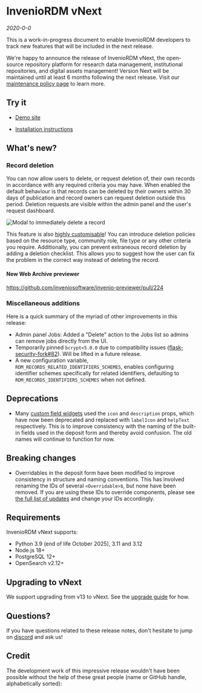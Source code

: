 # InvenioRDM vNext

_2020-0-0_

This is a work-in-progress document to enable InvenioRDM developers to track
new features that will be included in the next release.

We're happy to announce the release of InvenioRDM vNext, the open-source
repository platform for research data management, institutional repositories,
and digital assets management! Version Next will be maintained until at least 6 months following the next release. Visit our [maintenance policy page](../maintenance-policy.md) to learn more.

## Try it

- [Demo site](https://inveniordm.web.cern.ch)

- [Installation instructions](../../install/index.md)

## What's new?

### Record deletion

You can now allow users to delete, or request deletion of, their own records in accordance with any required criteria you may have. When enabled the default behaviour is that records can be deleted by their owners within 30 days of publication and record owners can request deletion outside this period. Deletion requests are visible within the admin panel and the user's request dashboard.

![Modal to immediately delete a record](imgs/deletion-modal.png)

This feature is also [highly customisable](../../operate/customize/record_deletion.md)! You can introduce deletion policies based on the resource type, community role, file type or any other criteria you require. Additionally, you can prevent extraneous record deletion by adding a deletion checklist. This allows you to suggest how the user can fix the problem in the correct way instead of deleting the record.

#### New Web Archive previewer

https://github.com/inveniosoftware/invenio-previewer/pull/224

### Miscellaneous additions

Here is a quick summary of the myriad of other improvements in this release:

- Admin panel Jobs: Added a "Delete" action to the Jobs list so admins can remove jobs directly from the UI.
- Temporarily pinned `bcrypt<5.0.0` due to compatibility issues ([flask-security-fork#82](https://github.com/inveniosoftware/flask-security-fork/pull/82)). Will be lifted in a future release.
- A new configuration variable, `RDM_RECORDS_RELATED_IDENTIFIERS_SCHEMES`, enables configuring identifier schemes specifically for related identifiers, defaulting to `RDM_RECORDS_IDENTIFIERS_SCHEMES` when not defined.

## Deprecations

- Many [custom field widgets](../../operate/customize/metadata/custom_fields/widgets.md) used the `icon` and `description` props, which have now been deprecated and replaced with `labelIcon` and `helpText` respectively. This is to improve consistency with the naming of the built-in fields used in the deposit form and thereby avoid confusion. The old names will continue to function for now.

## Breaking changes

- Overridables in the deposit form have been modified to improve consistency in structure and naming conventions. This has involved renaming the IDs of several `<Overridable>`s, but none have been removed. If you are using these IDs to override components, please see [the full list of updates](https://github.com/inveniosoftware/invenio-rdm-records/pull/2101/files#diff-ff3c479edefad986d2fe6fe7ead575a46b086e3bbcf0ccc86d85efc4a4c63c79) and change your IDs accordingly.

## Requirements

InvenioRDM vNext supports:

- Python 3.9 (end of life October 2025), 3.11 and 3.12
- Node.js 18+
- PostgreSQL 12+
- OpenSearch v2.12+

## Upgrading to vNext

We support upgrading from v13 to vNext. See the [upgrade guide](./upgrade-vNext.md) for how.

## Questions?

If you have questions related to these release notes, don't hesitate to jump on [discord](https://discord.gg/8qatqBC) and ask us!

## Credit

The development work of this impressive release wouldn't have been possible without the help of these great people (name or GitHub handle, alphabetically sorted):
